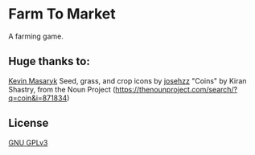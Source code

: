 # Farm To Market

A farming game.

## Huge thanks to:

[Kevin Masaryk](https://github.com/kmasaryk/FarmSim)
Seed, grass, and crop icons by [josehzz](https://opengameart.org/users/josehzz)
"Coins" by Kiran Shastry, from the Noun Project (https://thenounproject.com/search/?q=coin&i=871834)

## License
[GNU GPLv3](License.txt)

